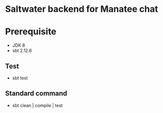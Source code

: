 # Saltwater backend for Manatee chat

# Prerequisite
* JDK 8
* sbt 2.12.6


## Test
* sbt test

## Standard command
* sbt clean | compile | test
